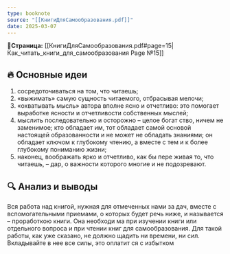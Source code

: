 ```yaml
---
type: booknote
source: "[[КнигиДляСамообразования.pdf]]"
date: 2025-03-07
---
```

**📝Страница:** [[КнигиДляСамообразования.pdf#page=15|Как_читать_книги_для_самообразования Page №15]]  

## 🔥 Основные идеи 
1) сосредоточиваться на том, что читаешь; 
2) «выжимать» самую сущность читаемого, отбрасывая мелочи;
3) «охватывать мысль» автора вполне ясно и отчетливо: это помогает выработке ясности и отчетливости собственных мыслей; 
4) мыслить последовательно и осторожно – целое богат ство, ничем не заменимое; кто обладает им, тот обладает самой основой настоящей образованности и не может не обладать знаниями; он обладает ключом к глубокому чтению, а вместе с тем и к более глубокому пониманию жизни; 
5) наконец, воображать ярко и отчетливо, как бы пере живая то, что читаешь, – дар, о важности которого многие и не подозревают.
## 🔍 Анализ и выводы  

Вся работа над книгой, нужная для отмеченных нами за дач, вместе с вспомогательными приемами, о которых будет речь ниже, и называется – проработкою книги. Она необходи ма при изучении книги или отдельного вопроса и при чтении книг для самообразования. Для такой работы, как уже сказано, не должно щадить ни времени, ни сил. Вкладывайте в нее все силы, это оплатит ся с избытком



